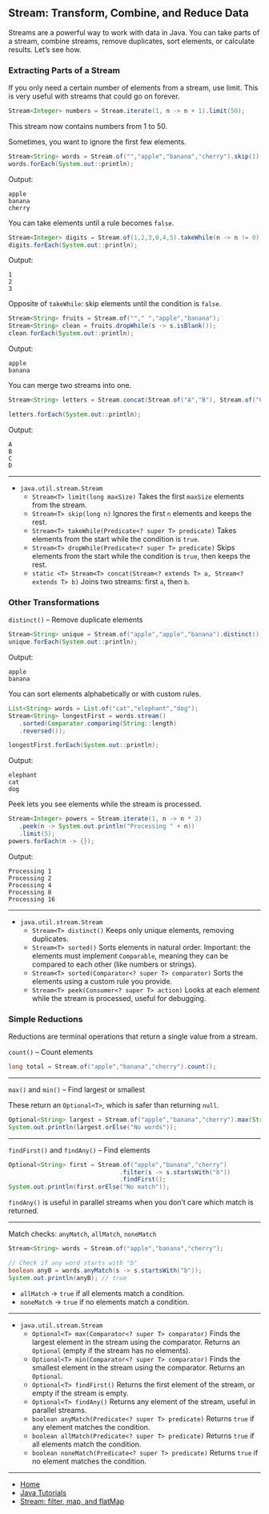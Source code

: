 ## Stream: Transform, Combine, and Reduce Data

Streams are a powerful way to work with data in Java. You can take parts of a stream, combine streams, remove duplicates, sort elements, or calculate results. Let’s see how.


### Extracting Parts of a Stream


If you only need a certain number of elements from a stream, use limit.
This is very useful with streams that could go on forever.

```java
Stream<Integer> numbers = Stream.iterate(1, n -> n + 1).limit(50);
```

This stream now contains numbers from 1 to 50.

Sometimes, you want to ignore the first few elements.

```java
Stream<String> words = Stream.of("","apple","banana","cherry").skip(1);
words.forEach(System.out::println);

```

Output:

```
apple
banana
cherry
```

You can take elements until a rule becomes `false`.

```java
Stream<Integer> digits = Stream.of(1,2,3,0,4,5).takeWhile(n -> n != 0);
digits.forEach(System.out::println);
```

Output:

```
1
2
3
```

Opposite of `takeWhile`: skip elements until the condition is `false`.

```java
Stream<String> fruits = Stream.of(""," ","apple","banana");
Stream<String> clean = fruits.dropWhile(s -> s.isBlank());
clean.forEach(System.out::println);
```

Output:

```
apple
banana
```

You can merge two streams into one.

```java
Stream<String> letters = Stream.concat(Stream.of("A","B"), Stream.of("C","D"));

letters.forEach(System.out::println);
```

Output:

```
A
B
C
D
```

---

- `java.util.stream.Stream`
   - `Stream<T> limit(long maxSize)` Takes the first `maxSize` elements from the stream.
   - `Stream<T> skip(long n)` Ignores the first `n` elements and keeps the rest.
   - `Stream<T> takeWhile(Predicate<? super T> predicate)` Takes elements from the start while the condition is `true`.
   - `Stream<T> dropWhile(Predicate<? super T> predicate)` Skips elements from the start while the condition is `true`, then keeps the rest.
   - `static <T> Stream<T> concat(Stream<? extends T> a, Stream<? extends T> b)` Joins two streams: first `a`, then `b`.



### Other Transformations

`distinct()` – Remove duplicate elements

```java
Stream<String> unique = Stream.of("apple","apple","banana").distinct();
unique.forEach(System.out::println);
```

Output:

```
apple
banana
```

You can sort elements alphabetically or with custom rules.

```java
List<String> words = List.of("cat","elephant","dog");
Stream<String> longestFirst = words.stream()
   .sorted(Comparator.comparing(String::length)
   .reversed());

longestFirst.forEach(System.out::println);
```

Output:

```
elephant
cat
dog
```

Peek lets you see elements while the stream is processed.

```java
Stream<Integer> powers = Stream.iterate(1, n -> n * 2)
   .peek(n -> System.out.println("Processing " + n))
   .limit(5);
powers.forEach(n -> {});

```

Output:

```
Processing 1
Processing 2
Processing 4
Processing 8
Processing 16
```
---

- `java.util.stream.Stream`
   - `Stream<T> distinct()` Keeps only unique elements, removing duplicates.
   - `Stream<T> sorted()` Sorts elements in natural order. Important: the elements must implement `Comparable`, 
      meaning they can be compared to each other (like numbers or strings).
   - `Stream<T> sorted(Comparator<? super T> comparator)` Sorts the elements using a custom rule you provide.
   - `Stream<T> peek(Consumer<? super T> action)` Looks at each element while the stream is processed, useful for debugging.


### Simple Reductions

Reductions are terminal operations that return a single value from a stream.

`count()` – Count elements

```java
long total = Stream.of("apple","banana","cherry").count();
```
---

`max()` and `min()` – Find largest or smallest

These return an `Optional<T>`, which is safer than returning `null`.

```java
Optional<String> largest = Stream.of("apple","banana","cherry").max(String::compareToIgnoreCase);
System.out.println(largest.orElse("No words"));
```

---

`findFirst()` and `findAny()` – Find elements

```java
Optional<String> first = Stream.of("apple","banana","cherry")
                               .filter(s -> s.startsWith("b"))
                               .findFirst();
System.out.println(first.orElse("No match"));
```

`findAny()` is useful in parallel streams when you don’t care which match is returned.

---

Match checks: `anyMatch`, `allMatch`, `noneMatch`

```java
Stream<String> words = Stream.of("apple","banana","cherry");

// Check if any word starts with "b"
boolean anyB = words.anyMatch(s -> s.startsWith("b"));
System.out.println(anyB); // true
```

- `allMatch` → `true` if all elements match a condition.
- `noneMatch` → `true` if no elements match a condition.

---

- `java.util.stream.Stream` 
   - `Optional<T> max(Comparator<? super T> comparator)` Finds the largest element in the stream using the comparator. Returns an `Optional` (empty if the stream has no elements).
   - `Optional<T> min(Comparator<? super T> comparator)` Finds the smallest element in the stream using the comparator. Returns an `Optional`.
   - `Optional<T> findFirst()` Returns the first element of the stream, or empty if the stream is empty.
   - `Optional<T> findAny()` Returns any element of the stream, useful in parallel streams.
   - `boolean anyMatch(Predicate<? super T> predicate)` Returns `true` if any element matches the condition.
   - `boolean allMatch(Predicate<? super T> predicate)` Returns `true` if all elements match the condition.
   - `boolean noneMatch(Predicate<? super T> predicate)` Returns `true` if no element matches the condition.
   
---

- [Home](./../../README.md)
- [Java Tutorials](./../tutorials.md)
- [Stream: filter, map, and flatMap](./3_filter_map,_and_flatMap.md)